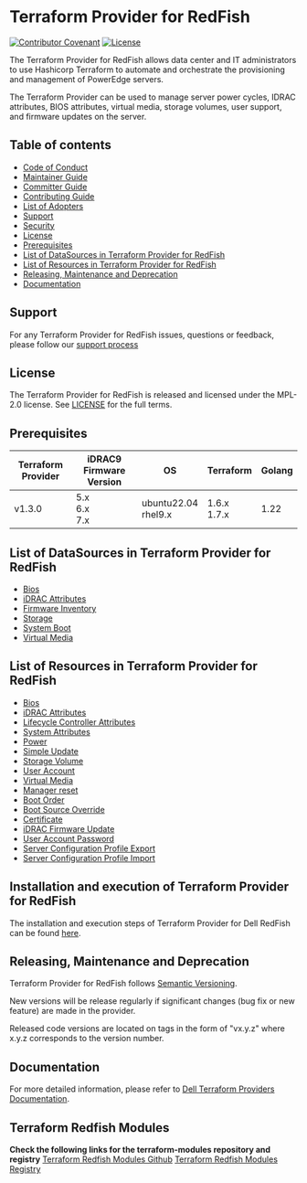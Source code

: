<!--
Copyright (c) 2020-2024 Dell Inc., or its subsidiaries. All Rights Reserved.

Licensed under the Mozilla Public License Version 2.0 (the "License");
you may not use this file except in compliance with the License.
You may obtain a copy of the License at

    http://mozilla.org/MPL/2.0/


Unless required by applicable law or agreed to in writing, software
distributed under the License is distributed on an "AS IS" BASIS,
WITHOUT WARRANTIES OR CONDITIONS OF ANY KIND, either express or implied.
See the License for the specific language governing permissions and
limitations under the License.
-->
# Terraform Provider for RedFish

[![Contributor Covenant](https://img.shields.io/badge/Contributor%20Covenant-v2.0%20adopted-ff69b4.svg)](about/CODE_OF_CONDUCT.md)
[![License](https://img.shields.io/badge/License-MPL_2.0-blue.svg)](LICENSE)

The Terraform Provider for RedFish allows data center and IT administrators to use Hashicorp Terraform to automate and orchestrate the provisioning and management of PowerEdge servers.

The Terraform Provider can be used to manage server power cycles, IDRAC attributes, BIOS attributes, virtual media, storage volumes, user support, and firmware updates on the server.

## Table of contents

* [Code of Conduct](https://github.com/dell/dell-terraform-providers/blob/main/docs/CODE_OF_CONDUCT.md)
* [Maintainer Guide](https://github.com/dell/dell-terraform-providers/blob/main/docs/MAINTAINER_GUIDE.md)
* [Committer Guide](https://github.com/dell/dell-terraform-providers/blob/main/docs/COMMITTER_GUIDE.md)
* [Contributing Guide](https://github.com/dell/dell-terraform-providers/blob/main/docs/CONTRIBUTING.md)
* [List of Adopters](https://github.com/dell/dell-terraform-providers/blob/main/docs/ADOPTERS.md)
* [Support](#support)
* [Security](https://github.com/dell/dell-terraform-providers/blob/main/docs/SECURITY.md)
* [License](#license)
* [Prerequisites](#prerequisites)
* [List of DataSources in Terraform Provider for RedFish](#list-of-datasources-in-terraform-provider-for-redfish)
* [List of Resources in Terraform Provider for RedFish](#list-of-resources-in-terraform-provider-for-redfish)
* [Releasing, Maintenance and Deprecation](#releasing-maintenance-and-deprecation)
* [Documentation](#documentation)

## Support
For any Terraform Provider for RedFish issues, questions or feedback, please follow our [support process](https://github.com/dell/dell-terraform-providers/blob/main/docs/SUPPORT.md)

## License
The Terraform Provider for RedFish is released and licensed under the MPL-2.0 license. See [LICENSE](LICENSE) for the full terms.

## Prerequisites

| **Terraform Provider** | **iDRAC9 Firmware Version** | **OS** | **Terraform** | **Golang** |
|---------------------|-----------------------|-------|--------------------|--------------------------|
| v1.3.0 | 5.x <br> 6.x <br> 7.x | ubuntu22.04 <br> rhel9.x | 1.6.x <br> 1.7.x | 1.22

## List of DataSources in Terraform Provider for RedFish
  * [Bios](docs/data-sources/bios.md)
  * [iDRAC Attributes](docs/data-sources/dell_idrac_attributes.md)
  * [Firmware Inventory](docs/data-sources/firmware_inventory.md)
  * [Storage](docs/data-sources/storage.md)
  * [System Boot](docs/data-sources/system_boot.md)
  * [Virtual Media](docs/data-sources/virtual_media.md)

## List of Resources in Terraform Provider for RedFish
  * [Bios](docs/resources/bios.md)
  * [iDRAC Attributes](docs/resources/dell_idrac_attributes.md)
  * [Lifecycle Controller Attributes](docs/resources/dell_lc_attributes.md)
  * [System Attributes](docs/resources/dell_system_attributes.md)
  * [Power](docs/resources/power.md)
  * [Simple Update](docs/resources/simple_update.md)
  * [Storage Volume](docs/resources/storage_volume.md)
  * [User Account](docs/resources/user_account.md)
  * [Virtual Media](docs/resources/virtual_media.md)
  * [Manager reset](docs/resources/manager_reset.md)
  * [Boot Order](docs/resources/boot_order.md)
  * [Boot Source Override](docs/resources/boot_source_override.md)
  * [Certificate](docs/resources/certificate.md)
  * [iDRAC Firmware Update](docs/resources/idrac_firmware_update.md)
  * [User Account Password](docs/resources/user_account_password.md)
  * [Server Configuration Profile Export](docs/resources/idrac_server_configuration_profile_export.md)
  * [Server Configuration Profile Import](docs/resources/idrac_server_configuration_profile_import.md)

## Installation and execution of Terraform Provider for RedFish
The installation and execution steps of Terraform Provider for Dell RedFish can be found [here](about/INSTALLATION.md).

## Releasing, Maintenance and Deprecation

Terraform Provider for RedFish follows [Semantic Versioning](https://semver.org/).

New versions will be release regularly if significant changes (bug fix or new feature) are made in the provider.

Released code versions are located on tags in the form of "vx.y.z" where x.y.z corresponds to the version number.

## Documentation

For more detailed information, please refer to [Dell Terraform Providers Documentation](https://dell.github.io/terraform-docs/).

## Terraform Redfish Modules

**Check the following links for the terraform-modules repository and registry**
[Terraform Redfish Modules Github](https://github.com/dell/terraform-redfish-modules)
[Terraform Redfish Modules Registry](https://registry.terraform.io/modules/dell/modules/redfish/latest)
